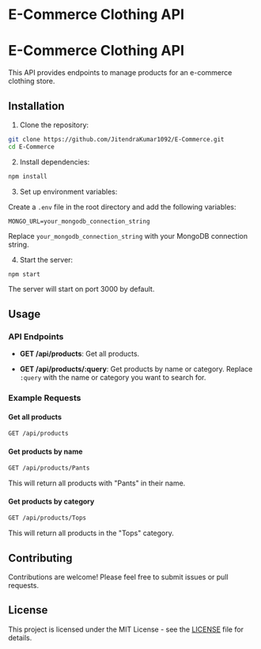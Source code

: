 # E-Commerce Clothing API

# E-Commerce Clothing API

This API provides endpoints to manage products for an e-commerce clothing store.

## Installation

1. Clone the repository:

```bash
git clone https://github.com/JitendraKumar1092/E-Commerce.git
cd E-Commerce
```

2. Install dependencies:

```bash
npm install
```

3. Set up environment variables:

Create a `.env` file in the root directory and add the following variables:

```
MONGO_URL=your_mongodb_connection_string
```

Replace `your_mongodb_connection_string` with your MongoDB connection string.

4. Start the server:

```bash
npm start
```

The server will start on port 3000 by default.

## Usage

### API Endpoints

- **GET /api/products**: Get all products.

- **GET /api/products/:query**: Get products by name or category. Replace `:query` with the name or category you want to search for.

### Example Requests

#### Get all products

```bash
GET /api/products
```

#### Get products by name

```bash
GET /api/products/Pants
```

This will return all products with "Pants" in their name.

#### Get products by category

```bash
GET /api/products/Tops
```

This will return all products in the "Tops" category.

## Contributing

Contributions are welcome! Please feel free to submit issues or pull requests.

## License

This project is licensed under the MIT License - see the [LICENSE](LICENSE) file for details.

